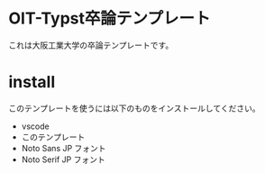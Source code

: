 # OIT-Typst卒論テンプレート 
これは大阪工業大学の卒論テンプレートです。

# install
このテンプレートを使うには以下のものをインストールしてください。
- vscode
- このテンプレート
- Noto Sans JP フォント
- Noto Serif JP フォント
